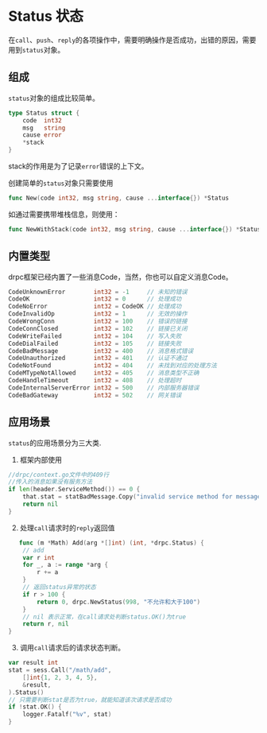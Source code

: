 # Status 状态

在`call`、`push`、`reply`的各项操作中，需要明确操作是否成功，出错的原因，需要用到`status`对象。

## 组成
    
`status`对象的组成比较简单。

```go
type Status struct {
	code  int32
	msg   string
	cause error
	*stack
}
```

stack的作用是为了记录`error`错误的上下文。

创建简单的`status`对象只需要使用
```go
func New(code int32, msg string, cause ...interface{}) *Status
```

如通过需要携带堆栈信息，则使用：
```go
func NewWithStack(code int32, msg string, cause ...interface{}) *Status
```
## 内置类型

drpc框架已经内置了一些消息Code，当然，你也可以自定义消息Code。
```go
CodeUnknownError        int32 = -1     // 未知的错误
CodeOK                  int32 = 0      // 处理成功
CodeNoError             int32 = CodeOK // 处理成功
CodeInvalidOp           int32 = 1      // 无效的操作
CodeWrongConn           int32 = 100    // 错误的链接
CodeConnClosed          int32 = 102    // 链接已关闭
CodeWriteFailed         int32 = 104    // 写入失败
CodeDialFailed          int32 = 105    // 链接失败
CodeBadMessage          int32 = 400    // 消息格式错误
CodeUnauthorized        int32 = 401    // 认证不通过
CodeNotFound            int32 = 404    // 未找到对应的处理方法
CodeMTypeNotAllowed     int32 = 405    // 消息类型不正确
CodeHandleTimeout       int32 = 408    // 处理超时
CodeInternalServerError int32 = 500    // 内部服务器错误
CodeBadGateway          int32 = 502    // 网关错误
```

## 应用场景

`status`的应用场景分为三大类.
1. 框架内部使用
```go
//drpc/context.go文件中的409行
//传入的消息如果没有服务方法
if len(header.ServiceMethod()) == 0 {
    that.stat = statBadMessage.Copy("invalid service method for message")
    return nil
}
```
2. 处理`call`请求时的`reply`返回值
```go
   func (m *Math) Add(arg *[]int) (int, *drpc.Status) {
	// add
	var r int
	for _, a := range *arg {
		r += a
	}
	// 返回status异常的状态
	if r > 100 {
		return 0, drpc.NewStatus(998, "不允许和大于100")
	}
	// nil 表示正常，在call请求处判断status.OK()为true
	return r, nil
}
```
3. 调用`call`请求后的请求状态判断。

```go
var result int
stat = sess.Call("/math/add",
    []int{1, 2, 3, 4, 5},
    &result,
).Status()
// 只需要判断stat是否为true，就能知道该次请求是否成功
if !stat.OK() {
    logger.Fatalf("%v", stat)
}
```


